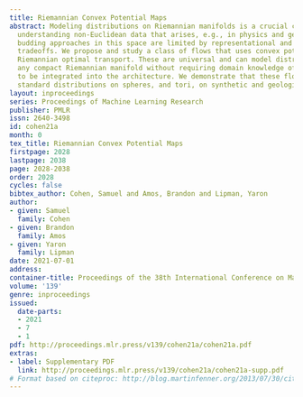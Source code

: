 ```yaml
---
title: Riemannian Convex Potential Maps
abstract: Modeling distributions on Riemannian manifolds is a crucial component in
  understanding non-Euclidean data that arises, e.g., in physics and geology. The
  budding approaches in this space are limited by representational and computational
  tradeoffs. We propose and study a class of flows that uses convex potentials from
  Riemannian optimal transport. These are universal and can model distributions on
  any compact Riemannian manifold without requiring domain knowledge of the manifold
  to be integrated into the architecture. We demonstrate that these flows can model
  standard distributions on spheres, and tori, on synthetic and geological data.
layout: inproceedings
series: Proceedings of Machine Learning Research
publisher: PMLR
issn: 2640-3498
id: cohen21a
month: 0
tex_title: Riemannian Convex Potential Maps
firstpage: 2028
lastpage: 2038
page: 2028-2038
order: 2028
cycles: false
bibtex_author: Cohen, Samuel and Amos, Brandon and Lipman, Yaron
author:
- given: Samuel
  family: Cohen
- given: Brandon
  family: Amos
- given: Yaron
  family: Lipman
date: 2021-07-01
address:
container-title: Proceedings of the 38th International Conference on Machine Learning
volume: '139'
genre: inproceedings
issued:
  date-parts:
  - 2021
  - 7
  - 1
pdf: http://proceedings.mlr.press/v139/cohen21a/cohen21a.pdf
extras:
- label: Supplementary PDF
  link: http://proceedings.mlr.press/v139/cohen21a/cohen21a-supp.pdf
# Format based on citeproc: http://blog.martinfenner.org/2013/07/30/citeproc-yaml-for-bibliographies/
---
```

